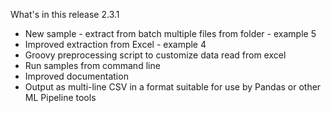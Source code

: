 What's in this release 2.3.1

* New sample - extract from batch multiple files from folder - example 5
* Improved extraction from Excel - example 4 
* Groovy preprocessing script to customize data read from excel
* Run samples from command line
* Improved documentation
* Output as multi-line CSV in a format suitable for use by Pandas or other ML Pipeline tools

